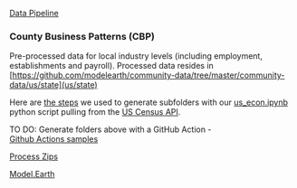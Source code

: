 
[Data Pipeline](https://model.earth/data-pipeline)
<!--# Community Datasets -->

### County Business Patterns (CBP)
Pre-processed data for local industry levels (including employment, establishments and payroll).
Processed data resides in [https://github.com/modelearth/community-data/tree/master/community-data/us/state](us/state) <span class="local" style="display:none">- <a href="us/state">local</a></span>

<!-- https://github.com/modelearth/community-data/tree/master/ -->
Here are [the steps](process/python/bea) we used to generate subfolders with our [us_econ.ipynb](process/python/bea) python script pulling from the [US Census&nbsp;API](https://www.census.gov/data/developers/data-sets.html).

TO DO: Generate folders above with a GitHub Action - [Github&nbsp;Actions&nbsp;samples](https://model.earth/community/projects/#pipeline)  

[Process Zips](process/naics/zips/)


[Model.Earth](https://model.earth)